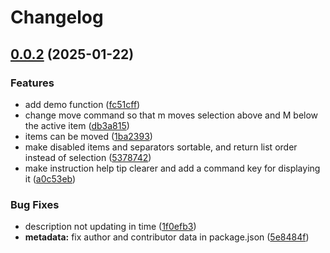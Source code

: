 # Changelog

## [0.0.2](https://github.com/jariikonen/inquirer-reorder-list/compare/inquirer-reorder-list-v0.0.1...inquirer-reorder-list-v0.0.2) (2025-01-22)


### Features

* add demo function ([fc51cff](https://github.com/jariikonen/inquirer-reorder-list/commit/fc51cff6b14c49903d06b5866d2da2cd4d67862f))
* change move command so that m moves selection above and M below the active item ([db3a815](https://github.com/jariikonen/inquirer-reorder-list/commit/db3a815d188a81188cf308f4c1fe387b2df3c4c1))
* items can be moved ([1ba2393](https://github.com/jariikonen/inquirer-reorder-list/commit/1ba23932fa0783a0b0d39ca2c5cf24189b515d9e))
* make disabled items and separators sortable, and return list order instead of selection ([5378742](https://github.com/jariikonen/inquirer-reorder-list/commit/5378742e4968435db8474ad6c87ca3f705399832))
* make instruction help tip clearer and add a command key for displaying it ([a0c53eb](https://github.com/jariikonen/inquirer-reorder-list/commit/a0c53eb5b09070f3d3506f20c3df8eadc6664686))


### Bug Fixes

* description not updating in time ([1f0efb3](https://github.com/jariikonen/inquirer-reorder-list/commit/1f0efb327aaa424169a636bd9032d8f371e67a44))
* **metadata:** fix author and contributor data in package.json ([5e8484f](https://github.com/jariikonen/inquirer-reorder-list/commit/5e8484fb8e63f2959a51f48a6ec29b1973602d96))
